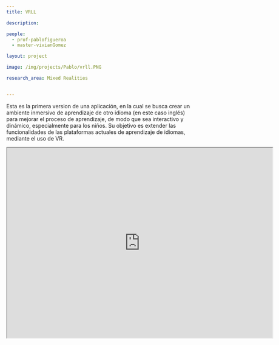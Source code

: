 ```yaml
---
title: VRLL

description: 

people:
  - prof-pablofigueroa
  - master-vivianGomez

layout: project

image: /img/projects/Pablo/vrll.PNG

research_area: Mixed Realities


---
```


Esta es la primera version de una aplicación, en la cual se busca crear un ambiente inmersivo de aprendizaje de otro idioma (en este caso inglés) para mejorar el proceso de aprendizaje, de modo que sea interactivo y dinámico, especialmente para los niños. Su objetivo es extender las funcionalidades de las plataformas actuales de aprendizaje de idiomas, mediante el uso de VR.

<iframe width="700" height="500"
          src="https://www.youtube.com/embed/aOLzBmfVzqg">
          </iframe>